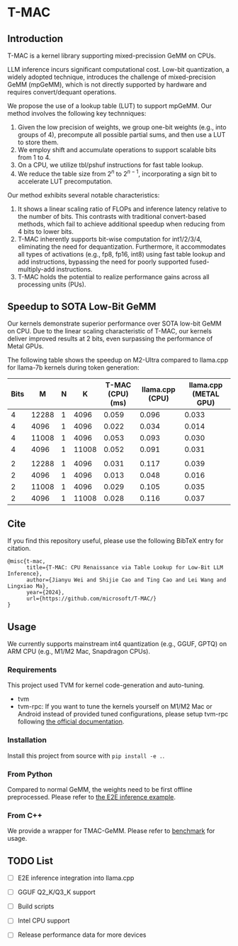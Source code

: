# T-MAC

## Introduction

T-MAC is a kernel library supporting mixed-precission GeMM on CPUs.

LLM inference incurs significant computational cost. Low-bit quantization, a widely adopted technique, introduces the challenge of mixed-precision GeMM (mpGeMM), which is not directly supported by hardware and requires convert/dequant operations.

We propose the use of a lookup table (LUT) to support mpGeMM. Our method involves the following key technniques:

1. Given the low precision of weights, we group one-bit weights (e.g., into groups of 4), precompute all possible partial sums, and then use a LUT to store them.
2. We employ shift and accumulate operations to support scalable bits from 1 to 4.
3. On a CPU, we utilize tbl/pshuf instructions for fast table lookup.
4. We reduce the table size from $2^n$ to $2^{n-1}$, incorporating a sign bit to accelerate LUT precomputation.

Our method exhibits several notable characteristics:

1. It shows a linear scaling ratio of FLOPs and inference latency relative to the number of bits. This contrasts with traditional convert-based methods, which fail to achieve additional speedup when reducing from 4 bits to lower bits.
2. T-MAC inherently supports bit-wise computation for int1/2/3/4, eliminating the need for dequantization. Furthermore, it accommodates all types of activations (e.g., fp8, fp16, int8) using fast table lookup and add instructions, bypassing the need for poorly supported fused-multiply-add instructions.
3. T-MAC holds the potential to realize performance gains across all processing units (PUs).

## Speedup to SOTA Low-Bit GeMM

Our kernels demonstrate superior performance over SOTA low-bit GeMM on CPU. Due to the linear scaling characteristic of T-MAC, our kernels deliver improved results at 2 bits, even surpassing the performance of Metal GPUs.

The following table shows the speedup on M2-Ultra compared to llama.cpp for llama-7b kernels during token generation:

| Bits | M     | N | K     | T-MAC (CPU) (ms) | llama.cpp (CPU) | llama.cpp (METAL GPU) |
|------|-------|---|-------|-------------|-----------------|-------------------|
| 4    | 12288 | 1 | 4096  | 0.059  | 0.096         | 0.033           |
| 4    | 4096  | 1 | 4096  | 0.022 | 0.034         | 0.014            |
| 4    | 11008 | 1 | 4096  | 0.053 | 0.093         | 0.030           |
| 4    | 4096  | 1 | 11008 | 0.052 | 0.091         | 0.031           |
|      |       |   |       |             |                 |                   |
| 2    | 12288 | 1 | 4096  | 0.031 | 0.117          | 0.039           |
| 2    | 4096  | 1 | 4096  | 0.013   | 0.048          | 0.016           |
| 2    | 11008 | 1 | 4096  | 0.029 | 0.105         | 0.035           |
| 2    | 4096  | 1 | 11008 | 0.028    | 0.116         | 0.037           |

## Cite
If you find this repository useful, please use the following BibTeX entry for citation.
```
@misc{t-mac,
      title={T-MAC: CPU Renaissance via Table Lookup for Low-Bit LLM Inference}, 
      author={Jianyu Wei and Shijie Cao and Ting Cao and Lei Wang and Lingxiao Ma},
      year={2024},
      url={https://github.com/microsoft/T-MAC/}
}
```


## Usage

We currently supports mainstream int4 quantization (e.g., GGUF, GPTQ) on ARM CPU (e.g., M1/M2 Mac, Snapdragon CPUs).

### Requirements

This project used TVM for kernel code-generation and auto-tuning.

- tvm
- tvm-rpc: If you want to tune the kernels yourself on M1/M2 Mac or Android instead of provided tuned configurations, please setup tvm-rpc following [the official documentation](https://github.com/apache/tvm/tree/main/apps/cpp_rpc).

### Installation

Install this project from source with `pip install -e .`.

### From Python

Compared to normal GeMM, the weights need to be first offline preprocessed. Please refer to [the E2E inference example](./tests/test_e2e.py).

### From C++

We provide a wrapper for TMAC-GeMM. Please refer to [benchmark](./deploy/benchmark.cc) for usage.

## TODO List

- [ ] E2E inference integration into llama.cpp
- [ ] GGUF Q2_K/Q3_K support
- [ ] Build scripts
- [ ] Intel CPU support
- [ ] Release performance data for more devices

